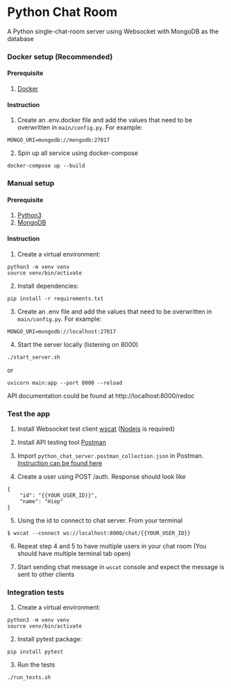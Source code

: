 # Python Chat Room

A Python single-chat-room server using Websocket with MongoDB as the database 


### Docker setup (Recommended)

#### Prerequisite
1. [Docker](https://www.docker.com/products/docker-desktop)

#### Instruction
1. Create an .env.docker file and add the values that need to be overwritten in `main/config.py`. For example:
```
MONGO_URI=mongodb://mongodb:27017
```
2. Spin up all service using docker-compose
```
docker-compose up --build
```

### Manual setup

#### Prerequisite
1. [Python3](https://www.python.org/downloads/)
2. [MongoDB](https://www.mongodb.com/try/download/community)

#### Instruction
1. Create a virtual environment:
```
python3 -m venv venv
source venv/bin/activate
```

2. Install dependencies:
```
pip install -r requirements.txt
```

3. Create an .env file and add the values that need to be overwritten in `main/config.py`. For example:
```
MONGO_URI=mongodb://localhost:27017
```


4. Start the server locally (listening on 8000)
```
./start_server.sh
```
or
```
uvicorn main:app --port 8000 --reload
```

API documentation could be found at http://localhost:8000/redoc


### Test the app
1. Install Websocket test client [wscat](https://www.npmjs.com/package/wscat)
([Nodejs](https://nodejs.org/en/download/) is required)

2. Install API testing tool [Postman](https://www.postman.com/downloads/)

3. Import `python_chat_server.postman_collection.json` in Postman. [Instruction can be found here](https://learning.postman.com/docs/getting-started/importing-and-exporting-data/)

4. Create a user using POST /auth. Response should look like
```
{
    "id": "{{YOUR_USER_ID}}",
    "name": "Hiep"
}
```

5. Using the id to connect to chat server. From your terminal
```
$ wscat --connect ws://localhost:8000/chat/{{YOUR_USER_ID}}
```

6. Repeat step 4 and 5 to have multiple users in your chat room (You should have multiple terminal tab open)

7. Start sending chat message in `wscat` console and expect the message is sent to other clients


### Integration tests
1. Create a virtual environment:
```
python3 -m venv venv
source venv/bin/activate
```

2. Install pytest package:
```
pip install pytest
```

3. Run the tests
```
./run_tests.sh
```
